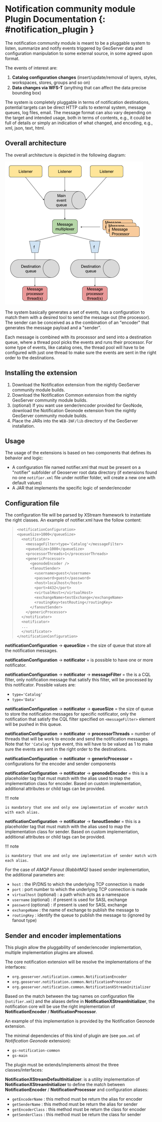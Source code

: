 # Notification community module Plugin Documentation {: #notification_plugin }

The notification community module is meant to be a pluggable system to listen, summarize and notify events triggered by GeoServer data and configuration manipulation to some external source, in some agreed upon format.

The events of interest are:

1.  **Catalog configuration changes** (insert/update/removal of layers, styles, workspaces, stores, groups and so on)
2.  **Data changes via WFS-T** (anything that can affect the data precise bounding box)

The system is completely pluggable in terms of notification destinations, potential targets can be direct HTTP calls to external system, message queues, log files, email. The message format can also vary depending on the target and intended usage, both in terms of contents, e.g., it could be full of details or simply an indication of what changed, and encoding, e.g., xml, json, text, html.

## Overall architecture

The overall architecture is depicted in the following diagram:

![](images/architecture.png)

The system basically generates a set of events, has a configuration to match them with a desired tool to send the message out (the processor). The sender can be conceived as a the combination of an "encoder" that generates the message payload and a "sender".

Each message is combined with its processor and send into a destination queue, where a thread pool picks the events and runs their processor. For some type of events, like catalog ones, the thread pool will have to be configured with just one thread to make sure the events are sent in the right order to the destinations.

## Installing the extension

1.  Download the Notification extension from the nightly GeoServer community module builds.
2.  Download the Notification Common extension from the nightly GeoServer community module builds.
3.  (optional) If you want use sender/encoder provided for GeoNode, download the Notification Geonode extension from the nightly GeoServer community module builds.
4.  Place the JARs into the `WEB-INF/lib` directory of the GeoServer installation.

## Usage

The usage of the extensions is based on two components that defines its behavior and logic:

-   A configuration file named notifier.xml that must be present on a "notifier" subfolder of Geoserver root data directory (if extensions found no one `notifier.xml` file under notifier folder, will create a new one with default values)
-   A JAR that implements the specific logic of sender/encoder

## Configuration file

The configuration file will be parsed by XStream framework to instantiate the right classes. An example of notifier.xml have the follow content:

>     <notificationConfiguration>
>     <queueSize>1000</queueSize>
>       <notificator>
>         <messageFilter>type='Catalog'</messageFilter>
>         <queueSize>1000</queueSize>
>         <processorThreads>1</processorThreads>    
>         <genericProcessor>
>           <geonodeEncoder />
>           <fanoutSender>
>             <username>guest</username>
>             <password>guest</password>
>             <host>localhost</host>
>             <port>4432</port>
>             <virtualHost></virtualHost>
>             <exchangeName>testExchange</exchangeName>
>             <routingKey>testRouting</routingKey>
>           </fanoutSender>
>         </genericProcessor>
>       </notificator>
>       <notificator>
>       ...
>       </notificator>
>     </notificationConfiguration>

**notificationConfiguration** -> **queueSize** = the size of queue that store all the notification messages.

**notificationConfiguration** -> **notificator** = is possible to have one or more notificator.

**notificationConfiguration** -> **notificator** -> **messageFilter** = the is a CQL filter, only notification message that satisfy this filter, will be processed by this notificator. Possible values are:

-   `type='Catalog'`
-   `type='Data'`

**notificationConfiguration** -> **notificator** -> **queueSize** = the size of queue to store the notification messages for specific notificator, only the notification that satisfy the CQL filter specified on `<messageFilter>` element will be pushed in this queue.

**notificationConfiguration** -> **notificator** -> **processorThreads** = number of threads that will be work to encode and send the notification messages. Note that for `'Catalog'` type event, this will have to be valued as 1 to make sure the events are sent in the right order to the destinations.

**notificationConfiguration** -> **notificator** -> **genericProcessor** = configurations for the encoder and sender components

**notificationConfiguration** -> **notificator** -> **geonodeEncoder** = this is a placeholder tag that must match with the alias used to map the implementation class for encoder. Based on custom implementation, additional attributes or child tags can be provided.

!!! note

    is mandatory that one and only one implementation of encoder match with each alias.

**notificationConfiguration** -> **notificator** -> **fanoutSender** = this is a placeholder tag that must match with the alias used to map the implementation class for sender. Based on custom implementation, additional attributes or child tags can be provided.

!!! note

    is mandatory that one and only one implementation of sender match with each alias.

For the case of *AMQP Fanout (RabbitMQ)* based sender implementation, the additional parameters are:

-   `host` : the IP/DNS to which the underlying TCP connection is made
-   `port` : port number to which the underlying TCP connection is made
-   `virtualhost` (optional) : a path which acts as a namespace
-   `username` (optional) : if present is used for SASL exchange
-   `password` (optional) : if present is used for SASL exchange
-   `exchangeName` : the name of exchange to publish the message to
-   `routingKey` : identify the queue to publish the message to (ignored by fanout type)

## Sender and encoder implementations

This plugin allow the pluggability of sender/encoder implementation, multiple implementation plugins are allowed.

The core notification extension will be resolve the implementations of the interfaces:

-   `org.geoserver.notification.common.NotificationEncoder`
-   `org.geoserver.notification.common.NotificationProcessor`
-   `org.geoserver.notification.common.NotificationXStreamInitializer`

Based on the match between the tag names on configuration file (`notifier.xml`) and the aliases define in **NotificationXStreamInitializer**, the notification core will be use the right implementation of **NotificationEncoder** / **NotificationProcessor**.

An example of this implementation is provided by the Notification Geonode extension.

The minimal dependencies of this kind of plugin are (see `pom.xml` of *Notification Geonode* extension):

-   `gs-notification-common`
-   `gs-main`

The plugin must be extends/implements almost the three classes/interfaces:

**NotificationXStreamDefaultInitializer**: is a utility implementation of **NotificationXStreamInitializer** to define the match between **NotificationEncoder** / **NotificationProcessor** and configuration aliases:

-   `getEncoderName` : this method must be return the alias for encoder
-   `getSenderName` : this method must be return the alias for sender
-   `getEncoderClass` : this method must be return the class for encoder
-   `getSenderClass` : this method must be return the class for sender
